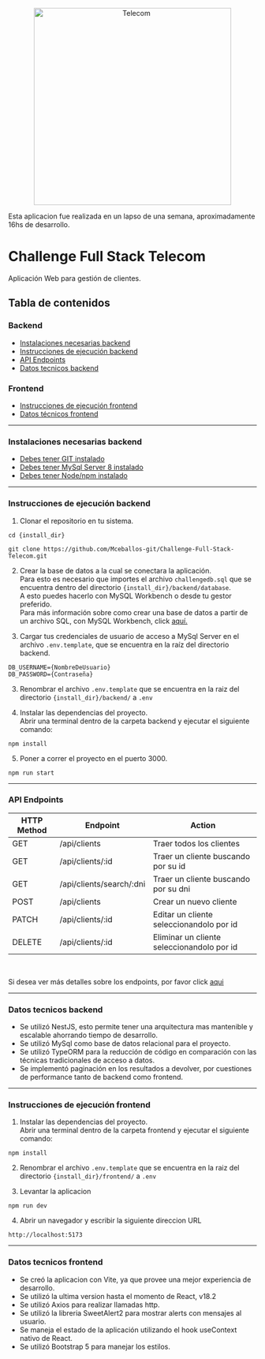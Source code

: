 <p align="center">
  <a target="blank"><img src="https://brandemia.org/contenido/subidas/2021/10/05-telecom-argentina-1200x670.jpg" width="400" alt="Telecom" /></a>
</p>

Esta aplicacion fue realizada en un lapso de una semana, aproximadamente 16hs de desarrollo.

# Challenge Full Stack Telecom
Aplicación Web para gestión de clientes.

## Tabla de contenidos
### Backend
- [Instalaciones necesarias backend](#instalaciones-necesarias-backend)
- [Instrucciones de ejecución backend](#instrucciones-de-ejecucion-backend)
- [API Endpoints](#api-endpoints)
- [Datos tecnicos backend](#datos-tecnicos-backend)

### Frontend
- [Instrucciones de ejecución frontend](#instrucciones-de-ejecución-frontend)
- [Datos técnicos frontend](#datos-tecnicos-frontend)

---

### Instalaciones necesarias backend
- [Debes tener GIT instalado](https://git-scm.com/)
- [Debes tener MySql Server 8 instalado](https://dev.mysql.com/downloads/)
- [Debes tener Node/npm instalado](https://docs.npmjs.com/downloading-and-installing-node-js-and-npm)

---
### Instrucciones de ejecución backend


1. Clonar el repositorio en tu sistema.
```
cd {install_dir}

git clone https://github.com/Mceballos-git/Challenge-Full-Stack-Telecom.git
```
2. Crear la base de datos a la cual se conectara la aplicación.<br>
  Para esto es necesario que importes el archivo `challengedb.sql` que se encuentra dentro del directorio `{install_dir}/backend/database`.<br>
  A esto puedes hacerlo con MySQL Workbench o desde tu gestor preferido.<br>
  Para más información sobre como crear una base de datos a partir de un archivo SQL,  con MySQL Workbench, click [aquí.](https://linuxhint.com/import-and-run-sql-script-file-in-mysql-workbench/)



3. Cargar tus credenciales de usuario de acceso a MySql Server en el archivo `.env.template`, que se encuentra en la raíz del directorio backend.
```
DB_USERNAME={NombreDeUsuario}
DB_PASSWORD={Contraseña}
```
3. Renombrar el archivo `.env.template` que se encuentra en la raiz del directorio ```{install_dir}/backend/```  a `.env`

4. Instalar las dependencias del proyecto.<br>
Abrir una terminal dentro de la carpeta backend y ejecutar el siguiente comando:
```
npm install
```
5. Poner a correr el proyecto en el puerto 3000.
```
npm run start
```



---
### API Endpoints
| HTTP Method | Endpoint | Action |
| --- | --- | --- |
| GET | /api/clients | Traer todos los clientes |
| GET | /api/clients/:id | Traer un cliente buscando por su id |
| GET | /api/clients/search/:dni | Traer un cliente buscando por su dni |
| POST | /api/clients | Crear un nuevo cliente |
| PATCH | /api/clients/:id | Editar un cliente seleccionandolo por id |
| DELETE | /api/clients/:id | Eliminar un cliente seleccionandolo por id |

<br>

Si desea ver más detalles sobre los endpoints, por favor click [aqui](https://documenter.getpostman.com/view/7251380/2s946fdsZB )

---
### Datos tecnicos backend
- Se utilizó NestJS, esto permite tener una arquitectura mas mantenible y escalable ahorrando tiempo de desarrollo. 
- Se utilizó MySql como base de datos relacional para el proyecto.
- Se utilizó TypeORM para la reducción de código en comparación con las técnicas tradicionales de acceso a datos.
- Se implementó paginación en los resultados a devolver, por cuestiones de performance tanto de backend como frontend.

---
### Instrucciones de ejecución frontend

1. Instalar las dependencias del proyecto.<br>
Abrir una terminal dentro de la carpeta frontend y ejecutar el siguiente comando:
```
npm install
```
2. Renombrar el archivo ```.env.template``` que se encuentra en la raiz del directorio ```{install_dir}/frontend/``` a ```.env```<br>

3. Levantar la aplicacion
```
npm run dev
```
4. Abrir un navegador y escribir la siguiente direccion URL
```
http://localhost:5173
```
---
### Datos tecnicos frontend
  - Se creó la aplicacion con Vite, ya que provee una mejor experiencia de desarrollo.
  - Se utilizó la ultima version hasta el momento de React, v18.2
  - Se utilizó Axios para realizar llamadas http.
  - Se utilizó la libreria SweetAlert2 para mostrar alerts con mensajes al  usuario.
  - Se maneja el estado de la aplicación utilizando el hook useContext nativo de React.
  - Se utilizó Bootstrap 5 para manejar los estilos.
  





